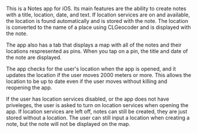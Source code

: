 This is a Notes app for iOS. Its main features are the ability to create notes with a title, location, date, and text. If location services are on and available, the location is found automatically and is stored with the note. The location is converted to the name of a place using CLGeocoder and is displayed with the note.

The app also has a tab that displays a map with all of the notes and their locations respresented as pins. When you tap on a pin, the title and date of the note are displayed.

The app checks for the user's location when the app is opened, and it updates the location if the user moves 2000 meters or more. This allows the location to be up to date even if the user moves without killing and reopening the app.

If the user has location services disabled, or the app does not have priveleges, the user is asked to turn on location services when opening the app. If location services are left off, notes can still be created, they are just stored without a location. The user can still input a location when creating a note, but the note will not be displayed on the map.